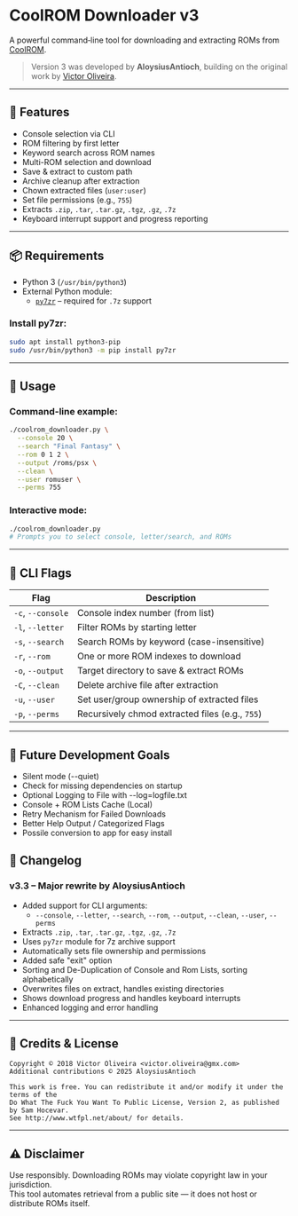 # CoolROM Downloader v3

A powerful command‑line tool for downloading and extracting ROMs from [CoolROM](http://coolrom.com.au).

> Version 3 was developed by **AloysiusAntioch**, building on the original work by [Victor Oliveira](https://github.com/victor-oliveira1/coolrom_downloader).

---

## 🧮 Features

- Console selection via CLI
- ROM filtering by first letter
- Keyword search across ROM names
- Multi-ROM selection and download
- Save & extract to custom path
- Archive cleanup after extraction
- Chown extracted files (`user:user`)
- Set file permissions (e.g., `755`)
- Extracts `.zip`, `.tar`, `.tar.gz`, `.tgz`, `.gz`, `.7z`
- Keyboard interrupt support and progress reporting

---

## 📦 Requirements

- Python 3 (`/usr/bin/python3`)
- External Python module:
  - [`py7zr`](https://pypi.org/project/py7zr/) – required for `.7z` support

### Install py7zr:

```bash
sudo apt install python3-pip
sudo /usr/bin/python3 -m pip install py7zr
```

---

## 🚀 Usage

### Command-line example:

```bash
./coolrom_downloader.py \
  --console 20 \
  --search "Final Fantasy" \
  --rom 0 1 2 \
  --output /roms/psx \
  --clean \
  --user romuser \
  --perms 755
```

### Interactive mode:

```bash
./coolrom_downloader.py
# Prompts you to select console, letter/search, and ROMs
```

---

## 🧰 CLI Flags

| Flag              | Description                                           |
|-------------------|-------------------------------------------------------|
| `-c`, `--console` | Console index number (from list)                      |
| `-l`, `--letter`  | Filter ROMs by starting letter                        |
| `-s`, `--search`  | Search ROMs by keyword (case-insensitive)             |
| `-r`, `--rom`     | One or more ROM indexes to download                   |
| `-o`, `--output`  | Target directory to save & extract ROMs               |
| `-C`, `--clean`   | Delete archive file after extraction                  |
| `-u`, `--user`    | Set user/group ownership of extracted files           |
| `-p`, `--perms`   | Recursively chmod extracted files (e.g., `755`)       |

---

## 📜 Future Development Goals
- Silent mode (--quiet)
- Check for missing dependencies on startup
- Optional Logging to File with --log=logfile.txt
- Console + ROM Lists Cache (Local)
- Retry Mechanism for Failed Downloads
- Better Help Output / Categorized Flags
- Possile conversion to app for easy install

## 📜 Changelog

### v3.3 – Major rewrite by **AloysiusAntioch**

- Added support for CLI arguments:
  - `--console`, `--letter`, `--search`, `--rom`, `--output`, `--clean`, `--user`, `--perms`
- Extracts `.zip`, `.tar`, `.tar.gz`, `.tgz`, `.gz`, `.7z`
- Uses `py7zr` module for 7z archive support
- Automatically sets file ownership and permissions
- Added safe "exit" option
- Sorting and De-Duplication of Console and Rom Lists, sorting alphabetically
- Overwrites files on extract, handles existing directories
- Shows download progress and handles keyboard interrupts
- Enhanced logging and error handling

---

## 👥 Credits & License

```
Copyright © 2018 Victor Oliveira <victor.oliveira@gmx.com>
Additional contributions © 2025 AloysiusAntioch

This work is free. You can redistribute it and/or modify it under the terms of the
Do What The Fuck You Want To Public License, Version 2, as published by Sam Hocevar.
See http://www.wtfpl.net/about/ for details.
```

---

## ⚠️ Disclaimer

Use responsibly. Downloading ROMs may violate copyright law in your jurisdiction.  
This tool automates retrieval from a public site — it does not host or distribute ROMs itself.
